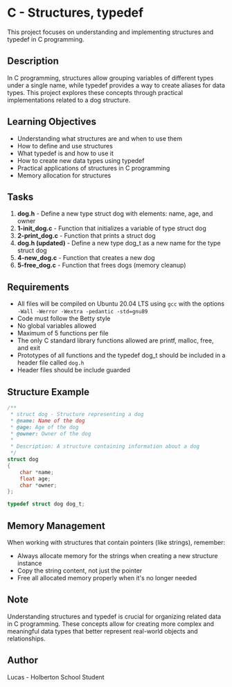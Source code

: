 # C - Structures, typedef

This project focuses on understanding and implementing structures and typedef in C programming.

## Description

In C programming, structures allow grouping variables of different types under a single name, while typedef provides a way to create aliases for data types. This project explores these concepts through practical implementations related to a dog structure.

## Learning Objectives

- Understanding what structures are and when to use them
- How to define and use structures
- What typedef is and how to use it
- How to create new data types using typedef
- Practical applications of structures in C programming
- Memory allocation for structures

## Tasks

1. **dog.h** - Define a new type struct dog with elements: name, age, and owner
2. **1-init_dog.c** - Function that initializes a variable of type struct dog
3. **2-print_dog.c** - Function that prints a struct dog
4. **dog.h (updated)** - Define a new type dog_t as a new name for the type struct dog
5. **4-new_dog.c** - Function that creates a new dog
6. **5-free_dog.c** - Function that frees dogs (memory cleanup)

## Requirements

- All files will be compiled on Ubuntu 20.04 LTS using `gcc` with the options `-Wall -Werror -Wextra -pedantic -std=gnu89`
- Code must follow the Betty style
- No global variables allowed
- Maximum of 5 functions per file
- The only C standard library functions allowed are printf, malloc, free, and exit
- Prototypes of all functions and the typedef dog_t should be included in a header file called `dog.h`
- Header files should be include guarded

## Structure Example

```c
/**
 * struct dog - Structure representing a dog
 * @name: Name of the dog
 * @age: Age of the dog
 * @owner: Owner of the dog
 *
 * Description: A structure containing information about a dog
 */
struct dog
{
    char *name;
    float age;
    char *owner;
};

typedef struct dog dog_t;
```

## Memory Management

When working with structures that contain pointers (like strings), remember:
- Always allocate memory for the strings when creating a new structure instance
- Copy the string content, not just the pointer
- Free all allocated memory properly when it's no longer needed

## Note

Understanding structures and typedef is crucial for organizing related data in C programming. These concepts allow for creating more complex and meaningful data types that better represent real-world objects and relationships.

## Author

Lucas - Holberton School Student